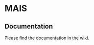 # MAIS



## Documentation

Please find the documentation in the [wiki](https://gitlab.com/lab-initiatives/mais/-/wikis/home).
